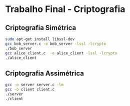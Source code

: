# Trabalho Final - Criptografia

## Criptografia Simétrica

```bash
sudo apt-get install libssl-dev
gcc bob_server.c -o bob_server -lssl -lcrypto
./bob_server
gcc alice_client.c  -o alice_client -lssl -lcrypto
./alice_client
```


## Criptografia Assimétrica

```bash
gcc -o server server.c -lm
gcc -o client client.c
./server
./client
```
